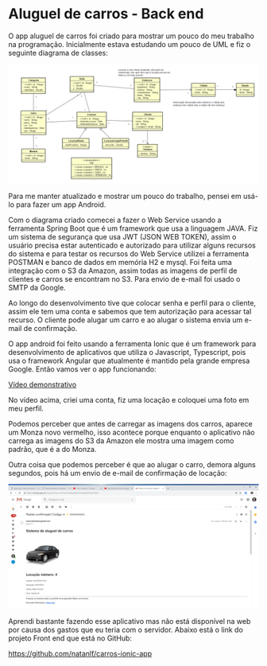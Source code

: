 # Aluguel de carros - Back end

O app aluguel de carros foi criado para mostrar um pouco do meu trabalho na programação.
Inicialmente estava estudando um pouco de UML e fiz o seguinte diagrama de classes:

![Diagrama](/assets/diagrama-de-classe.png)

Para me manter atualizado e mostrar um pouco do trabalho, pensei em usá-lo para fazer um app Android.

Com o diagrama criado comecei a fazer o Web Service usando a ferramenta Spring Boot que é um framework que usa a linguagem JAVA. Fiz um sistema de segurança que usa JWT (JSON WEB TOKEN), assim o usuário precisa estar autenticado e autorizado para utilizar alguns recursos do sistema e para testar os recursos do Web Service utilizei a ferramenta POSTMAN e banco de dados em memória H2 e mysql. Foi feita uma integração com o S3 da Amazon, assim todas as imagens de perfil de clientes e carros se encontram no S3. Para envio de e-mail foi usado o SMTP da Google.

Ao longo do desenvolvimento tive que colocar senha e perfil para o cliente, assim ele tem uma conta e sabemos que tem autorização para acessar tal recurso.
O cliente pode alugar um carro e ao alugar o sistema envia um e-mail de confirmação.

O app android foi feito usando a ferramenta Ionic que é um framework para desenvolvimento de aplicativos que utiliza o Javascript, Typescript, pois usa o framework Angular que atualmente é mantido pela grande empresa Google.
Então vamos ver o app funcionando:

[Vídeo demonstrativo](https://www.youtube.com/watch?v=v-fXGdTJF_o)

No vídeo acima, criei uma conta, fiz uma locação e coloquei uma foto em meu perfil.

Podemos perceber que antes de carregar as imagens dos carros, aparece um Monza novo vermelho, isso acontece porque enquanto o aplicativo não carrega as imagens do S3 da Amazon ele mostra uma imagem como padrão, que é a do Monza.

Outra coisa que podemos perceber é que ao alugar o carro, demora alguns segundos, pois há um envio de e-mail de confirmação de locação:

![Email](/assets/email-app.png)

Aprendi bastante fazendo esse aplicativo mas não está disponível na web por causa dos gastos que eu teria com o servidor.
Abaixo está o link do projeto Front end que está no GitHub:

https://github.com/natanlf/carros-ionic-app

